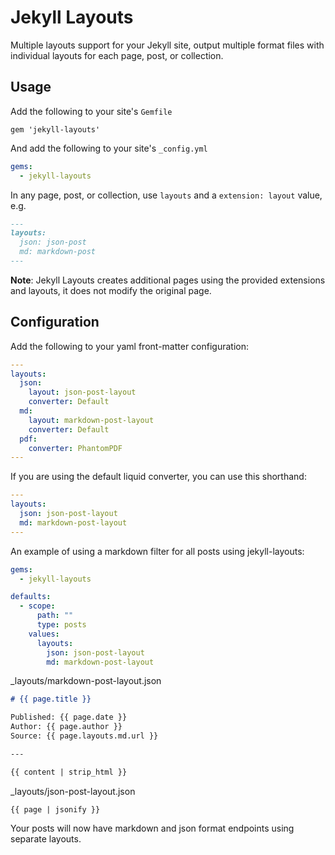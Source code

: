 # Jekyll Layouts

Multiple layouts support for your Jekyll site, output multiple format files with individual layouts for each page, post, or collection.

## Usage

Add the following to your site's `Gemfile`

```
gem 'jekyll-layouts'
```

And add the following to your site's `_config.yml`

```yml
gems:
  - jekyll-layouts
```

In any page, post, or collection, use `layouts` and a `extension: layout` value, e.g.

```markdown
---
layouts:
  json: json-post
  md: markdown-post
---
```

**Note**: Jekyll Layouts creates additional pages using the provided extensions and layouts, it does not modify the original page.

## Configuration

Add the following to your yaml front-matter configuration:

```yaml
---
layouts:
  json:
    layout: json-post-layout
    converter: Default
  md:
    layout: markdown-post-layout
    converter: Default
  pdf:
    converter: PhantomPDF
---
```

If you are using the default liquid converter, you can use this shorthand:

```yaml
---
layouts:
  json: json-post-layout
  md: markdown-post-layout
---
```

An example of using a markdown filter for all posts using jekyll-layouts:

```yaml
gems:
  - jekyll-layouts

defaults:
  - scope:
      path: ""
      type: posts
    values:
      layouts:
        json: json-post-layout
        md: markdown-post-layout
```

_layouts/markdown-post-layout.json
```markdown
# {{ page.title }}

Published: {{ page.date }}
Author: {{ page.author }}
Source: {{ page.layouts.md.url }}

---

{{ content | strip_html }}
```

_layouts/json-post-layout.json
```
{{ page | jsonify }}
```

Your posts will now have markdown and json format endpoints using separate layouts.
